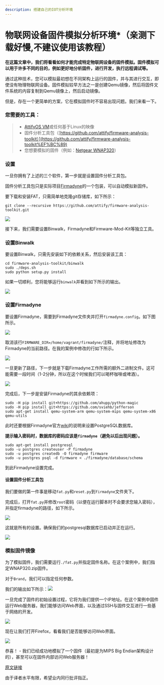 ```yaml
---
description: 搭建自己的IOT分析环境
---
```


# 物联网设备固件模拟分析环境\*（亲测下载好慢,不建议使用该教程）

**在这篇文章中，我们将看看如何才能完成特定物联网设备的固件模拟。固件模拟可以用于许多不同的目的，例如更好地分析固件，进行开发，执行远程调试等。**  


通过这种技术，您可以模拟最初想在不同架构上运行的固件，并与其进行交互，即使没有物理物联网设备。固件模拟较早方法之一是创建Qemu镜像，然后将固件文件系统的内容复制到Qemu镜像上，然后启动镜像。

但是，存在一个更简单的方案，它在模拟固件时不容易出现问题。我们来看一下。

### 您需要的工具： <a id="h2-1"></a>

> * [AttifyOS VM](https://github.com/adi0x90/attifyos/)或任何基于Linux的映像
> * 固件分析工具包（[https://github.com/attify/firmware-analysis-toolkit）](https://github.com/attify/firmware-analysis-toolkit%EF%BC%89)
> * 您想要模拟的固件（例如：[Netgear WNAP320](http://www.downloads.netgear.com/files/GDC/WNAP320/WNAP320%20Firmware%20Version%202.0.3.zip)）

### 设置 <a id="h2-2"></a>

一旦你拥有了上述的三个软件，第一步就是设置固件分析工具包。

固件分析工具包只是实际项目[Firmadyne](https://github.com/firmadyne/firmadyne)的一个包装，可以自动模拟新固件。

要下载和安装FAT，只需简单地克隆git存储库，如下所示：

```text
git clone --recursive https://github.com/attify/firmware-analysis-toolkit.git
```

![](https://image.3001.net/images/20180421/15243085783053.png!small)

接下来，我们需要设置Binwalk，Firmadyne和Firmware-Mod-Kit等独立工具。

### 设置Binwalk <a id="h2-3"></a>

要设置Binwalk，只需先安装如下的依赖关系，然后安装该工具：

```text
cd firmware-analysis-toolkit/binwalk
sudo ./deps.sh
sudo python setup.py install
```

如果一切顺利，您将能够运行`binwalk`并看到如下所示的输出。

![](https://image.3001.net/images/20180421/15243086123946.png!small)

### 设置Firmadyne <a id="h2-4"></a>

要设置Firmadyne，需要到Firmadyne文件夹并打开`firmadyne.config`。如下图所示。

![](https://image.3001.net/images/20180421/15243086386752.png!small)

取消该行`FIRMWARE_DIR=/home/vagrant/firmadyne/`注释，并将地址修改为Firmadyne的当前路径。在我的案例中修改的行如下所示。

![](https://image.3001.net/images/20180421/15243086668566.png!small)

一旦更新了路径，下一步就是下载Firmadyne工作所需的额外二进制文件。这可能需要一段时间（1-2分钟，所以在这个时候我们可以喝杯咖啡或啤酒）。

![](https://image.3001.net/images/20180421/15243086839860.png!small)

完成后，下一步是安装Firmadyne的其余依赖项：

```text
sudo -H pip install git+https://github.com/ahupp/python-magic
sudo -H pip install git+https://github.com/sviehb/jefferson
sudo apt-get install qemu-system-arm qemu-system-mips qemu-system-x86 qemu-utils
```

此时还要根据Firmadyne官方[wiki](https://github.com/firmadyne/firmadyne/)的说明来设置PostgreSQL数据库。

**提示输入密码时，数据库的密码应该是`firmadyne`（避免以后出现问题）。**

```text
sudo apt-get install postgresql
sudo -u postgres createuser -P firmadyne
sudo -u postgres createdb -O firmadyne firmware
sudo -u postgres psql -d firmware < ./firmadyne/database/schema
```

到此Firmadyne设置完成。

#### 设置固件分析工具包 <a id="h3-1"></a>

我们要做的第一件事是移动`fat.py`和`reset.py`到`firmadyne`文件夹下。

完成后，打开`fat.py`并修改`root`密码（以便在运行脚本时不会要求您输入密码），并指定firmadyne的路径，如下所示。

![](https://image.3001.net/images/20180421/15243087351508.png!small)

这就是所有的设置。确保我们的postgresql数据库已启动并正在运行。

![](https://image.3001.net/images/20180421/15243087569324.png!small)

### 模拟固件镜像 <a id="h2-5"></a>

为了模拟固件，我们需要运行`./fat.py`并指定固件名称。在这个案例中，我们指定WNAP320.zip固件。

对于`Brand`，我们可以指定任何参数。

我们的输出如下所示：![](https://image.3001.net/images/20180421/15243088595513.png!small)

一旦完成了固件的初始设置过程，它将为我们提供一个IP地址。在这个案例中固件运行Web服务器，我们能够访问Web界面，以及通过SSH与固件交互进行一些基于网络的开发。

![](https://image.3001.net/images/20180421/15243088813494.png!small)

现在让我们打开Firefox，看看我们是否能够访问Web界面。

![](https://image.3001.net/images/20180421/15243089068417.png!small)

恭喜！ - 我们已经成功地模拟了一个固件（最初是为MIPS Big Endian架构设计的），甚至可以在固件内部访问Web服务器！

[原文链接](https://blog.attify.com/getting-started-with-firmware-emulation/)

由于译者水平有限，希望业内同行批评指正。

